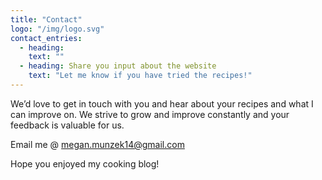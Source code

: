 ```yaml
---
title: "Contact"
logo: "/img/logo.svg"
contact_entries:
  - heading:
    text: ""
  - heading: Share you input about the website
    text: "Let me know if you have tried the recipes!"
---
```


We’d love to get in touch with you and hear about your recipes and
what I can improve on. We strive to grow and improve constantly and your feedback
is valuable for us.

Email me @ megan.munzek14@gmail.com

Hope you enjoyed my cooking blog! 

